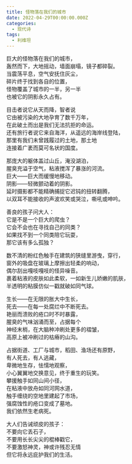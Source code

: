 ```yaml
---
title: 怪物落在我们的城市
date: 2022-04-29T00:00:00.000Z
categories:
  - 现代诗
tags:
  - 利维坦
---
```


巨大的怪物落在我们的城市，  
轰然而下，大地摇动，墙面崩塌，镜子都碎裂。  
当震荡平息，空气安抚住灰尘，  
碎片终于找到各自的位置，  
怪物覆盖了城市的一半，另一半  
也被它的阴影永久占有。

目击者说它从天而降，智者说  
它由被污染的大地孕育了数千万年，  
在此破土而出是我们无法抗拒的命运。  
还有旅行者说它来自海洋，从遥远的海岸线登陆，  
那里有我们未曾践履过的土地，那土地  
连接着广袤而莫可名状的国度。

那庞大的躯体盖过山丘，淹没湖泊，  
腥臭充溢于空气，粘液搅浑了暴涨的河流。  
巨大——巨大而缓慢地移动。  
阴影——轻微颤动着的阴影。  
延时摄影都不能精确捕捉它迟钝的扭转翻腾，  
以双耳不能接收的声波欢笑或哭泣，嘶吼或呻吟。

善良的孩子问大人：  
它是不是一个巨大的爬虫？  
它会不会也在寻找自己的同类？  
如果找不到一个同类陪它玩耍，  
那它该有多么孤独？

数不清的粉红色触手在建筑的狭缝里游曳，穿行，  
窗外的吸盘在玻璃上摩擦出轻柔的响动，  
偶尔刮出嘎吱嘎吱的怪异噪音。  
裹着粘液的皮肤如此柔软，一如新生儿娇嫩的肌肤，  
半透明的粘膜仿似一戳就破如同气球。

生长——在无限的胀大中生长，  
死去——在每一处腐烂中不断死去。  
艳丽而溃败的疮口时不时暴露，  
腥臭的气味汹涌而至，占据每个  
神经末梢，在大脑种冲刷处更多的褶皱，  
高原上被冲刷过的枯瘠的山沟。

占据街道、工厂与城市，稻田、渔场还有原野，  
有人死去，有人逃藏，  
卑微地生存，怯懦地观察，  
小心翼翼地交换意见，终于重生的玩笑。  
攀援触手如同山间小径，  
在粘液中放舟如同河网水道，  
触手缠绕的空地里建起了市场，  
强腐蚀性的疮口变成了墓地。  
我们依然生老病死。

大人们告诫顽皮的孩子：  
不要向它丢石子，  
不要用长长尖尖的棍棒戳它，  
不要激怒神灵，神或许残忍无情  
但它将永远庇护我们的生活。
